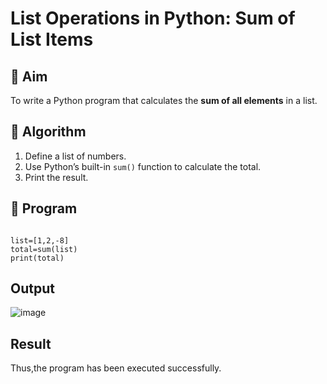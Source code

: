 # List Operations in Python: Sum of List Items

## 🎯 Aim
To write a Python program that calculates the **sum of all elements** in a list.

## 🧠 Algorithm
1. Define a list of numbers.
2. Use Python’s built-in `sum()` function to calculate the total.
3. Print the result.

## 🧾 Program
```

list=[1,2,-8]
total=sum(list)
print(total)

```

## Output
![image](https://github.com/user-attachments/assets/ae34950b-a538-42f3-bad0-a44b735d64c0)


## Result
Thus,the program has been executed successfully.
